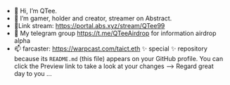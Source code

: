 - 👋 Hi, I’m QTee.
- 👀 I’m gamer, holder and creator, streamer on Abstract.
- 🌱Link stream: https://portal.abs.xyz/stream/QTee99 
- 💞️ My telegram group https://t.me/QTeeAirdrop for information airdrop alpha
- 📫 farcaster: https://warpcast.com/taict.eth
 ✨ special ✨ repository because its `README.md` (this file) appears on your GitHub profile.
You can click the Preview link to take a look at your changes 
--> Regard 
great day to you 
...
